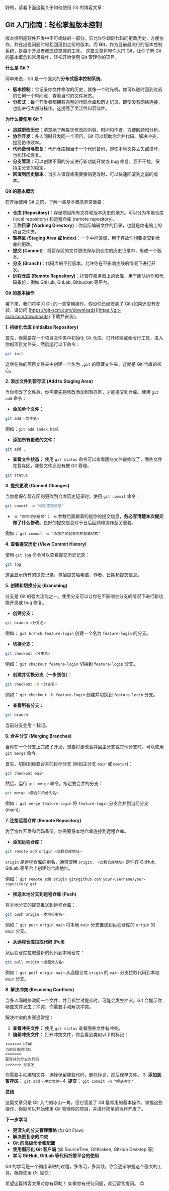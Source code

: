 好的，请看下面这篇关于如何使用 Git 的博客文章：

## Git 入门指南：轻松掌握版本控制

版本控制是软件开发中不可或缺的一部分。它允许你跟踪代码的更改历史，方便协作，并在出现问题时轻松回滚到之前的版本。而 **Git**，作为目前最流行的版本控制系统，是每个开发者都应该掌握的工具。  这篇文章将带你入门 Git，让你了解 Git 的基本概念和常用操作，轻松开始使用 Git 管理你的项目。

**什么是 Git？**

简单来说，Git 是一个强大的**分布式版本控制系统**。

* **版本控制**：它记录你文件修改的历史，就像一个时光机，你可以随时回到过去的任何一个时间点，查看当时的文件状态。
* **分布式**：每个开发者都拥有完整的代码仓库和历史记录，即使没有网络连接，也能进行大部分操作。这提高了灵活性和容错性。

**为什么要使用 Git？**

* **追踪更改历史**：清楚地了解每次修改的内容、时间和作者，方便回顾和分析。
* **协作开发**：多人同时开发同一个项目，Git 可以帮助你合并代码、解决冲突，提高协作效率。
* **代码备份与恢复**：代码仓库相当于一个代码备份，即使本地文件丢失或损坏，也能轻松恢复。
* **分支管理**：可以创建不同的分支进行新功能开发或 bug 修复，互不干扰，保持主分支的稳定。
* **回滚到历史版本**：当引入错误或需要撤销更改时，可以快速回滚到之前的版本。

**Git 的基本概念**

在开始使用 Git 之前，了解一些基本概念非常重要：

* **仓库 (Repository)**：存储项目所有文件和版本历史的地方。可以分为本地仓库 (local repository) 和远程仓库 (remote repository)。
* **工作目录 (Working Directory)**：你实际编辑文件的目录，也就是你电脑上的项目文件夹。
* **暂存区 (Staging Area 或 Index)**：一个中间区域，用于存放你想要提交到仓库的更改。
* **提交 (Commit)**：将暂存区的文件更改保存到仓库的历史记录中，形成一个版本。
* **分支 (Branch)**：代码库的平行版本，允许你在不影响主线的情况下进行开发。
* **远程仓库 (Remote Repository)**：托管在服务器上的仓库，用于团队协作和代码备份，例如 GitHub, GitLab, Bitbucket 等平台。

**Git 的基本操作**

接下来，我们将学习 Git 的一些常用操作。假设你已经安装了 Git (如果还没有安装，请访问 [https://git-scm.com/downloads](https://git-scm.com/downloads) 下载并安装)。

**1. 初始化仓库 (Initialize Repository)**

首先，你需要在一个项目文件夹中初始化 Git 仓库。打开终端或命令行工具，进入你的项目文件夹，然后运行以下命令：

```bash
git init
```

这会在你的项目文件夹中创建一个名为 `.git` 的隐藏文件夹，这就是 Git 仓库的核心。

**2. 添加文件到暂存区 (Add to Staging Area)**

当你修改了文件后，你需要先将修改添加到暂存区，才能提交到仓库。使用 `git add` 命令：

* **添加单个文件：**

```bash
git add <文件名>
```

例如：`git add index.html`

* **添加所有更改的文件：**

```bash
git add .
```

* **查看文件状态：**  使用 `git status` 命令可以查看哪些文件被修改了，哪些文件在暂存区，哪些文件还没有被 Git 管理。

```bash
git status
```

**3. 提交更改 (Commit Changes)**

当你想保存暂存区的更改到仓库历史记录时，使用 `git commit` 命令：

```bash
git commit -m "你的提交信息"
```

* `-m "你的提交信息"`：  `-m` 参数后面跟着的是你的提交信息，**务必写清楚本次提交做了什么修改**。良好的提交信息对于日后回顾和协作至关重要。

例如： `git commit -m "添加了网站首页的基本结构"`

**4. 查看提交历史 (View Commit History)**

使用 `git log` 命令可以查看提交历史记录：

```bash
git log
```

这会显示所有的提交记录，包括提交哈希值、作者、日期和提交信息。

**5. 创建和切换分支 (Branching)**

分支是 Git 的强大功能之一。使用分支可以让你在不影响主分支的情况下进行新功能开发或 bug 修复。

* **创建分支：**

```bash
git branch <分支名>
```

例如： `git branch feature-login` 创建一个名为 `feature-login` 的分支。

* **切换分支：**

```bash
git checkout <分支名>
```

例如： `git checkout feature-login` 切换到 `feature-login` 分支。

* **创建并切换分支（一步到位）：**

```bash
git checkout -b <分支名>
```

例如： `git checkout -b feature-login` 创建并切换到 `feature-login` 分支。

* **查看所有分支：**

```bash
git branch
```

当前分支会用 `*` 标记。

**6. 合并分支 (Merging Branches)**

当你在一个分支上完成了开发，想要将更改合并回主分支或其他分支时，可以使用 `git merge` 命令。

首先，切换到你要合并的目标分支 (例如主分支 `main` 或 `master`)：

```bash
git checkout main
```

然后，运行 `git merge` 命令，指定要合并的分支：

```bash
git merge <要合并的分支名>
```

例如： `git merge feature-login` 将 `feature-login` 分支合并到当前分支 (main)。

**7. 连接远程仓库 (Remote Repository)**

为了协作开发和代码备份，你需要将本地仓库连接到远程仓库。

* **添加远程仓库：**

```bash
git remote add origin <远程仓库地址>
```

`origin` 是远程仓库的别名，通常使用 `origin`， `<远程仓库地址>` 是你在 GitHub, GitLab 等平台上创建的仓库地址。

例如： `git remote add origin git@github.com:your-username/your-repository.git`

* **推送本地分支到远程仓库 (Push)**

将本地分支的提交推送到远程仓库：

```bash
git push origin <本地分支名>
```

例如： `git push origin main` 将本地 `main` 分支推送到远程仓库的 `origin` 的 `main` 分支。

* **从远程仓库拉取代码 (Pull)**

从远程仓库拉取最新的代码到本地仓库：

```bash
git pull origin <远程分支名>
```

例如： `git pull origin main` 从远程仓库 `origin` 的 `main` 分支拉取代码到本地 `main` 分支。

**8. 解决冲突 (Resolving Conflicts)**

当多人同时修改同一个文件，并且都尝试提交时，可能会发生冲突。Git 会提示你哪些文件发生了冲突，你需要手动解决冲突。

解决冲突的步骤通常是：

1. **查看冲突文件：** 使用 `git status` 查看哪些文件有冲突。
2. **编辑冲突文件：** 打开冲突文件，你会看到类似以下的标记：

```
<<<<<<< HEAD
当前分支的代码
=======
要合并的分支的代码
>>>>>>> 分支名
```

你需要手动编辑文件，选择保留哪些代码，删除标记，然后保存文件。
3. **添加到暂存区：** `git add <冲突文件>`
4. **提交：** `git commit -m "解决冲突"`

**总结**

这篇文章只是 Git 入门的冰山一角，但它涵盖了 Git 最常用的基本操作。掌握这些操作，你就可以开始使用 Git 管理你的项目，并进行简单的协作开发了。

**下一步学习**

* **更深入的分支管理策略** (如 Git Flow)
* **解决更复杂的冲突**
* **Git 的高级命令和配置**
* **使用图形化 Git 客户端** (如 SourceTree, GitKraken, GitHub Desktop 等)
* **学习 GitHub, GitLab 等代码托管平台的使用**

Git 的学习是一个循序渐进的过程，多练习，多实践，你会逐渐掌握这个强大的工具。祝你使用 Git 愉快！

希望这篇博客文章对你有帮助！ 如果你有任何问题，欢迎留言提问。 😊